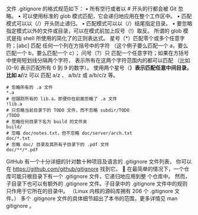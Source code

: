 文件 .gitignore 的格式规范如下： • 所有空行或者以 # 开头的行都会被 Git 忽略。 • 可以使用标准的 glob 模式匹配，它会递归地应用在整个工作区中。
• 匹配模式可以以（/）开头防止递归。 • 匹配模式可以以（/）结尾指定目录。 • 要忽略指定模式以外的文件或目录，可以在模式前加上叹号（!）取反。 所谓的 glob 模式是指 shell 所使用的简化了的正则表达式。 星号（*）匹配零个或多个任意字符；[abc] 匹配
任何一个列在方括号中的字符 （这个例子要么匹配一个 a，要么匹配一个 b，要么匹配一个 c）； 问号（?）只
匹配一个任意字符；如果在方括号中使用短划线分隔两个字符， 表示所有在这两个字符范围内的都可以匹配 （比如 [0-9] 表示匹配所有 0 到 9 的数字）。 使用两个星号（**）表示匹配任意中间目录，比如 a/**/z 可以
匹配 a/z 、 a/b/z 或 a/b/c/z 等。

```
# 忽略所有的 .a 文件
*.a
# 但跟踪所有的 lib.a，即便你在前面忽略了 .a 文件
!lib.a
# 只忽略当前目录下的 TODO 文件，而不忽略 subdir/TODO
/TODO
# 忽略任何目录下名为 build 的文件夹
build/
# 忽略 doc/notes.txt，但不忽略 doc/server/arch.txt
doc/*.txt
# 忽略 doc/ 目录及其所有子目录下的 .pdf 文件
doc/**/*.pdf
```

GitHub 有一个十分详细的针对数十种项目及语言的 .gitignore 文件列表， 你可以在
https://github.com/github/gitignore 找到它。
 在最简单的情况下，一个仓库可能只根目录下有一个 .gitignore 文件，它递归地应用到整 个仓库中。 然而，子目录下也可以有额外的 .gitignore 文件。子目录中的 .gitignore
文件中的规则只作用于它所在的目录中。 （Linux 内核的源码库拥有 206 个 .gitignore 文 件。）
多个 .gitignore 文件的具体细节超出了本书的范围，更多详情见 man gitignore 。
